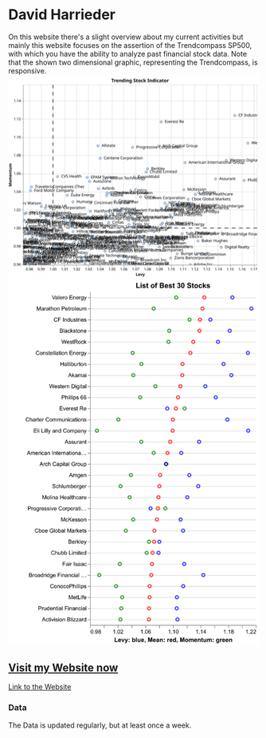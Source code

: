 # David Harrieder
On this website there's a slight overview about my current activities but mainly this website focuses on the assertion of the Trendcompass SP500, with which you have the ability to analyze past financial stock data. 
Note that the shown two dimensional graphic, representing the Trendcompass, is responsive. 
![30 Best Performing Stocks](./visualization.svg)
![Chart of Trendcompass](./bestperf.png)


## [Visit my Website now](https://nikolausdavid.github.io)
[Link to the Website](https://nikolausdavid.github.io)

### Data
The Data is updated regularly, but at least once a week. 

